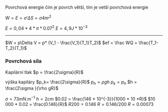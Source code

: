 Povrchová energie
čím je povrch větší, tím je vetší povrchová energie

$W= E = \sigma' \Delta S = \sigma 4\pi r^2$



$E = 0,04 * 4*\pi*0.07^2$
$E = 4,9J * 10^{-3}$

---


$W = p\Delta V = p* (V_1 - \frac{V_1}{T_1}T_2)$
$ef = \frac WQ = \frac{T_1-T_2}{T_1}$

### Povrchová síla 

Kapilární tlak 
$p = \frac{2\sigma}{R}$

výška kapiláry
$p_k= \frac{2\sigma}{R}$
$p_h = \rho gh$
$p_k = p_h$
$h = \frac{2\sigma }{\rho gR}$


$\sigma = 73mN.m^{-1}$
$h = 2cm$
$0.02 = \frac{146 * 10^{-3}}{1000 * 10 *R}$
$10 000 * 0.02 = \frac{0.146}{R}$
$R 200 = 0.146$
$R = 0.146/200$
$R = 0.00073$
